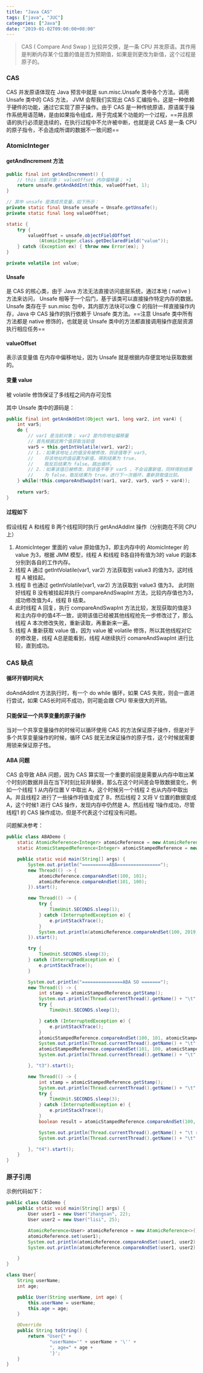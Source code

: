 ```yaml
---
title: "Java CAS"
tags: ["java", "JUC"]
categories: ["Java"]
date: "2019-01-02T09:00:00+08:00"
---
```


> CAS ( Compare And Swap ) 比较并交换，是一条 CPU 并发原语。其作用是判断内存某个位置的值是否为预期值，如果是则更改为新值，这个过程是原子的。

### CAS

CAS 并发原语体现在 Java 预言中就是 sun.misc.Unsafe 类中各个方法。调用 Unsafe 类中的 CAS 方法， JVM 会帮我们实现出 CAS 汇编指令。这是一种依赖于硬件的功能，通过它实现了原子操作。由于 CAS 是一种传统原语，原语属于操作系统用语范畴，是由如果指令组成，用于完成某个功能的一个过程，==并且原语的执行必须是连续的，在执行过程中不允许被中断，也就是说 CAS 是一条 CPU 的原子指令，不会造成所谓的数据不一致问题==

### AtomicInteger

#### getAndIncrement 方法

```java
public final int getAndIncrement() {
    // this 当前对象； valueOffset 内存偏移量； +1
    return unsafe.getAndAddInt(this, valueOffset, 1);
}

// 其中 unsafe 是类成员变量，如下所示：
private static final Unsafe unsafe = Unsafe.getUnsafe();
private static final long valueOffset;

static {
    try {
        valueOffset = unsafe.objectFieldOffset
            (AtomicInteger.class.getDeclaredField("value"));
    } catch (Exception ex) { throw new Error(ex); }
}

private volatile int value;
```

#### Unsafe

是 CAS 的核心类，由于 Java 方法无法直接访问底层系统，通过本地 ( native ) 方法来访问， Unsafe 相等于一个后门，基于该类可以直接操作特定内存的数据。 Unsafe 类存在于 sun.misc 包中，其内部方法块可以像 C 的指针一样直接操作内存，Java 中 CAS 操作的执行依赖于 Unsafe 类方法。==注意 Unsafe 类中所有方法都是 native 修饰的，也就是说 Unsafe 类中的方法都直接调用操作底层资源执行相应任务==

#### valueOffset

表示该变量值 在内存中偏移地址，因为 Unsafe 就是根据内存便宜地址获取数据的。

#### 变量 value 

被 volatile 修饰保证了多线程之间内存可见性



其中 Unsafe 类中的源码是：

```java
public final int getAndAddInt(Object var1, long var2, int var4) {
    int var5;
    do {
        // var1 是当前对象； var2 是内存地址偏移量
        // 首先根据这两个值获取当前值
        var5 = this.getIntVolatile(var1, var2);
        // 1.：如果该地址上的值没有被修改，则该值等于 var5, 
        //    将该地址的值设置为新值，得到结果为 true， 
        //    取反后结果为 false。跳出循环。
        // 2.：如果该值已被修改，则该值不等于 var5 ，不会设置新值，同样得到结果
        //    为 false，取反结果为 true。进行下一次循环，重新获取值比较。
    } while(!this.compareAndSwapInt(var1, var2, var5, var5 + var4));
	
    return var5;
}
```

#### 过程如下

假设线程 A 和线程 B 两个线程同时执行 getAndAddInt 操作（分别跑在不同 CPU 上）

1. AtomicInteger 里面的 value 原始值为3，即主内存中的 AtomicInteger 的 value 为3，根据 JMM 模型，线程 A 和线程 B各自持有值为3的 value 的副本分别到各自的工作内存。
2. 线程 A 通过 getIntVolatile(var1, var2) 方法获取到 value3 的值为3，这时线程 A 被挂起。
3. 线程 B 也通过 getIntVolatile(var1, var2) 方法获取到 value3 值为3， 此时刚好线程 B 没有被挂起并执行 compareAndSwapInt 方法，比较内存值也为3，成功修改值为4，线程 B 结束。
4. 此时线程 A 回复，执行 compareAndSwapInt 方法比较，发现获取的值是3 和主内存中的值4不一致，说明该值已经被其他线程抢先一步修改过了，那么线程 A 本次修改失败，重新读取，再重新来一遍。
5. 线程 A 重新获取 value 值，因为 value 被 volatile 修饰，所以其他线程对它的修改是，线程 A总是能看到，线程 A继续执行 comareAndSwapInt 进行比较，直到成功。

### CAS 缺点

#### 循环开销时间大

doAndAddInt 方法执行时，有一个 do while 循环，如果 CAS 失败，则会一直进行尝试，如果 CAS长时间不成功，则可能会跟 CPU 带来很大的开销。

#### 只能保证一个共享变量的原子操作

当对一个共享变量操作的时候可以循环使用 CAS 的方法保证原子操作，但是对于多个共享变量操作的时候，循环 CAS 就无法保证操作的原子性，这个时候就需要用锁来保证原子性。

#### ABA 问题

CAS 会导致 ABA 问题，因为 CAS 算实现一个重要的前提是需要从内存中取出某个时刻的数据并且在当下时刻比较并替换，那么在这个时间差会导致数据变化，例如一个线程 1 从内存位置 V 中取出 A，这个时候另一个线程 2 也从内存中取出 A。并且线程2 进行了一些操作将值变成了 B，然后线程 2 又将 V 位置的数据变成 A，这个时候1 进行 CAS 操作，发现内存中仍然是 A，然后线程 1操作成功，尽管线程1 的 CAS 操作成功，但是不代表这个过程没有问题。

问题解决参考：

```java
public class ABADemo {
    static AtomicReference<Integer> atomicReference = new AtomicReference<>(100);
    static AtomicStampedReference<Integer> atomicStampedReference = new AtomicStampedReference<>(100, 1);

    public static void main(String[] args) {
        System.out.println("==========ABA================");
        new Thread(() -> {
            atomicReference.compareAndSet(100, 101);
            atomicReference.compareAndSet(101, 100);
        }).start();

        new Thread(() -> {
            try {
                TimeUnit.SECONDS.sleep(1);
            } catch (InterruptedException e) {
                e.printStackTrace();
            }
            System.out.println(atomicReference.compareAndSet(100, 2019) + "\t" + atomicReference.get());
        }).start();

        try {
            TimeUnit.SECONDS.sleep(3);
        } catch (InterruptedException e) {
            e.printStackTrace();
        }

        System.out.println("===============ABA SO =======");
        new Thread(() -> {
            int stamp = atomicStampedReference.getStamp();
            System.out.println(Thread.currentThread().getName() + "\t" + stamp);
            try {
                TimeUnit.SECONDS.sleep(1);

            } catch (InterruptedException e) {
                e.printStackTrace();
            }
            atomicStampedReference.compareAndSet(100, 101, atomicStampedReference.getStamp(), atomicStampedReference.getStamp() + 1);
            System.out.println(Thread.currentThread().getName() + "\t" + atomicStampedReference.getStamp());
            atomicStampedReference.compareAndSet(101, 100, atomicStampedReference.getStamp(), atomicStampedReference.getStamp() + 1);
            System.out.println(Thread.currentThread().getName() + "\t" + atomicStampedReference.getStamp());

        }, "t3").start();

        new Thread(() -> {
            int stamp = atomicStampedReference.getStamp();
            System.out.println(Thread.currentThread().getName() + "\t" + stamp);
            try {
                TimeUnit.SECONDS.sleep(3);
            } catch (InterruptedException e) {
                e.printStackTrace();
            }
            boolean result = atomicStampedReference.compareAndSet(100, 101, stamp, stamp + 1);

            System.out.println(Thread.currentThread().getName() + "\t result::" + result);
            System.out.println(Thread.currentThread().getName() + "\t" +atomicStampedReference.getStamp());

        }, "t4").start();
    }
}

```



### 原子引用

示例代码如下：

```java
public class CASDemo {
    public static void main(String[] args) {
        User user1 = new User("zhangsan", 22);
        User user2 = new User("lisi", 25);

        AtomicReference<User> atomicReference = new AtomicReference<>();
        atomicReference.set(user1);
        System.out.println(atomicReference.compareAndSet(user1, user2) + "\t" + atomicReference.get().toString());
        System.out.println(atomicReference.compareAndSet(user1, user2) + "\t" + atomicReference.get().toString());

    }
}

class User{
    String userName;
    int age;

    public User(String userName, int age) {
        this.userName = userName;
        this.age = age;
    }

    @Override
    public String toString() {
        return "User{" +
                "userName='" + userName + '\'' +
                ", age=" + age +
                '}';
    }
}
```





